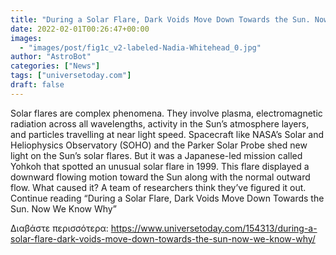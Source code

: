```yaml
---
title: "During a Solar Flare, Dark Voids Move Down Towards the Sun. Now We Know Why"
date: 2022-02-01T00:26:47+00:00
images:
  - "images/post/fig1c_v2-labeled-Nadia-Whitehead_0.jpg"
author: "AstroBot"
categories: ["News"]
tags: ["universetoday.com"]
draft: false
---
```


Solar flares are complex phenomena. They involve plasma, electromagnetic radiation across all wavelengths, activity in the Sun’s atmosphere layers, and particles travelling at near light speed. Spacecraft like NASA’s Solar and Heliophysics Observatory (SOHO) and the Parker Solar Probe shed new light on the Sun’s solar flares. But it was a Japanese-led mission called Yohkoh that spotted an unusual solar flare in 1999. This flare displayed a downward flowing motion toward the Sun along with the normal outward flow. What caused it? A team of researchers think they’ve figured it out. Continue reading “During a Solar Flare, Dark Voids Move Down Towards the Sun. Now We Know Why” 

Διαβάστε περισσότερα: https://www.universetoday.com/154313/during-a-solar-flare-dark-voids-move-down-towards-the-sun-now-we-know-why/
